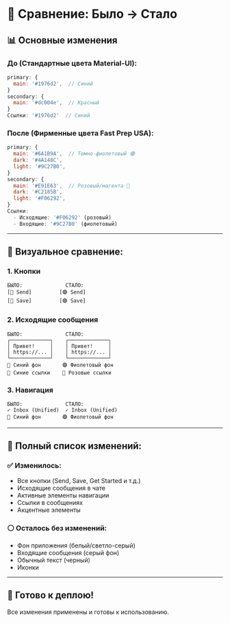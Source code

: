 # 🎨 Сравнение: Было → Стало

## 📊 Основные изменения

### До (Стандартные цвета Material-UI):
```javascript
primary: {
  main: '#1976d2',  // Синий
}
secondary: {
  main: '#dc004e',  // Красный
}
Ссылки: '#1976d2'  // Синий
```

### После (Фирменные цвета Fast Prep USA):
```javascript
primary: {
  main: '#6A1B9A',  // Темно-фиолетовый 🟣
  dark: '#4A148C',
  light: '#9C27B0',
}
secondary: {
  main: '#E91E63',  // Розовый/магента 🔴
  dark: '#C2185B',
  light: '#F06292',
}
Ссылки: 
  - Исходящие: '#F06292' (розовый)
  - Входящие: '#9C27B0' (фиолетовый)
```

---

## 🎯 Визуальное сравнение:

### 1. Кнопки
```
БЫЛО:              СТАЛО:
[🔵 Send]         [🟣 Send]
[🔵 Save]         [🟣 Save]
```

### 2. Исходящие сообщения
```
БЫЛО:              СТАЛО:
┌─────────────┐    ┌─────────────┐
│ Привет!     │    │ Привет!     │
│ https://... │    │ https://... │
└─────────────┘    └─────────────┘
🔵 Синий фон       🟣 Фиолетовый фон
🔵 Синие ссылки    🔴 Розовые ссылки
```

### 3. Навигация
```
БЫЛО:              СТАЛО:
✓ Inbox (Unified)  ✓ Inbox (Unified)
🔵 Синий фон       🟣 Фиолетовый фон
```

---

## 📝 Полный список изменений:

### ✅ Изменилось:
- Все кнопки (Send, Save, Get Started и т.д.)
- Исходящие сообщения в чате
- Активные элементы навигации
- Ссылки в сообщениях
- Акцентные элементы

### ⚪ Осталось без изменений:
- Фон приложения (белый/светло-серый)
- Входящие сообщения (серый фон)
- Обычный текст (черный)
- Иконки

---

## 🚀 Готово к деплою!

Все изменения применены и готовы к использованию.

